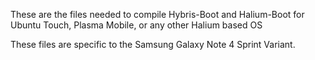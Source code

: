These are the files needed to compile Hybris-Boot and Halium-Boot for Ubuntu Touch, Plasma Mobile, or any other Halium based OS

These files are specific to the Samsung Galaxy Note 4 Sprint Variant.
